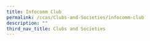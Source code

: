 ```yaml
---
title: Infocomm Club
permalink: /ccas/Clubs-and-Societies/infocomm-club
description: ""
third_nav_title: Clubs and Societies
---
```

